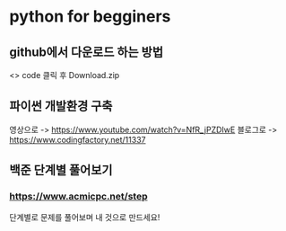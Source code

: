# python for begginers


## github에서 다운로드 하는 방법
<> code 클릭 후 Download.zip

## 파이썬 개발환경 구축
영상으로 -> https://www.youtube.com/watch?v=NfR_jPZDIwE
블로그로 -> https://www.codingfactory.net/11337

## 백준 단계별 풀어보기
### https://www.acmicpc.net/step
단계별로 문제를 풀어보며 내 것으로 만드세요!


